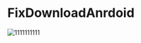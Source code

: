 # FixDownloadAnrdoid

![1111111111](https://user-images.githubusercontent.com/22169027/29237255-1b028a20-7f34-11e7-8b98-ed891446aa0e.jpg)
